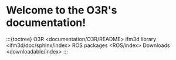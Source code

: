 
Welcome to the O3R's documentation!
=============================================

:::{toctree}
O3R <documentation/O3R/README>
ifm3d library <ifm3d/doc/sphinx/index>
ROS packages <ROS/index>
Downloads <downloadable/index>
:::
 